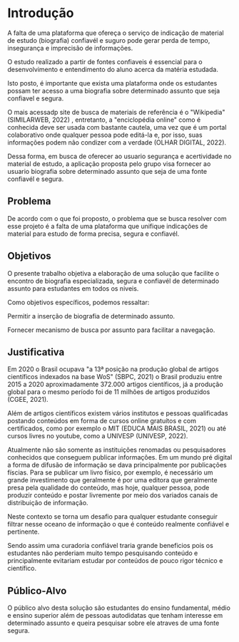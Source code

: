 # Introdução

A falta de uma plataforma que ofereça o serviço de indicação de material de estudo (biografia) confiavél e suguro pode gerar perda de tempo, insegurança e imprecisão de informações.

O estudo realizado a partir de fontes confiaveis é essencial para o desenvolvimento e entendimento do aluno acerca da matéria estudada.

Isto posto, é importante que exista uma plataforma onde os estudantes possam ter acesso a uma biografia sobre determinado assunto que seja confiavel e segura.

O mais acessadp site de busca de materiais de referência é o "Wikipedia" (SIMILARWEB, 2022) , entretanto, a "enciclopédia online" como é conhecida deve ser usada com bastante cautela, uma vez que é um portal colaborativo onde qualquer pessoa pode editá-la e, por isso, suas informações podem não condizer com a verdade (OLHAR DIGITAL, 2022).

Dessa forma, em busca de oferecer ao usuario segurança e acertividade no material de estudo, a aplicação proposta pelo grupo visa fornecer ao usuario biografia sobre determinado assunto que seja de uma fonte confiavél e segura.

## Problema
De acordo com o que foi proposto, o problema que se busca resolver com esse projeto é a falta de uma plataforma que unifique indicações de material para estudo de forma precisa, segura e confiavél. 


## Objetivos

O presente trabalho objetiva a elaboração de uma solução que facilite o encontro de biografia especializada, segura e confiavél de determinado assunto para estudantes em todos os niveis.

Como objetivos específicos, podemos ressaltar:

Permitir a inserção de biografia de determinado assunto.

Fornecer mecanismo de busca por assunto para facilitar a navegação.
 
## Justificativa

Em 2020 o Brasil ocupava "a 13ª posição na produção global de artigos científicos indexados na base WoS" (SBPC, 2021) o Brasil produziu entre 2015 a 2020 aproximadamente 372.000 artigos científicos, já a produção global para o mesmo período foi de 11 milhões de artigos produzidos (CGEE, 2021).

Além de artigos científicos existem vários institutos e pessoas qualificadas postando conteúdos em forma de cursos online gratuítos e com certificados, como por exemplo o MIT (EDUCA MAIS BRASIL, 2021) ou até cursos livres no youtube, como a UNIVESP (UNIVESP, 2022).

Atualmente não são somente as instituições renomadas ou pesquisadores conhecidos que conseguem publicar informações. Em um mundo pré digital a forma de difusão de informação se dava principalmente por publicações físcias. Para se publicar um livro físico, por exemplo, é necessário um grande investimento que geralmente é por uma  editora que geralmente presa pela qualidade do conteúdo, mas hoje, qualquer pessoa, pode produzir conteúdo e postar livremente por meio dos variados canais de distribuição de informação. 

Neste contexto se torna um desafio para qualquer estudante conseguir filtrar nesse oceano de informação o que é conteúdo realmente confiável e pertinente.

Sendo assim uma curadoria confiável traria grande beneficios pois os estudantes não perderiam muito tempo pesquisando conteúdo e principalmente evitariam estudar por conteúdos de pouco rigor técnico e científico.

## Público-Alvo

O público alvo desta solução são estudantes do ensino fundamental, médio e ensino superior além de pessoas autodidatas que tenham interesse em determinado assunto e queira pesquisar sobre ele atraves de uma fonte segura.

